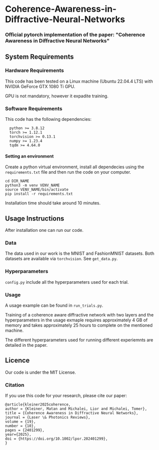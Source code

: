 # Coherence-Awareness-in-Diffractive-Neural-Networks

### Official pytorch implementation of the paper: "Coherence Awareness in Diffractive Neural Networks"

## System Requirements 

### Hardware Requirements 

This code has been tested on a Linux machine (Ubuntu 22.04.4 LTS) with NVIDIA GeForce GTX 1080 Ti GPU. 

GPU is not mandatory, however it expadite training. 

### Software Requirements 

This code has the following dependencies: 
```
  python >= 3.8.12 
  torch >= 1.12.1
  torchvision >= 0.13.1
  numpy >= 1.23.4
  tqdm >= 4.64.0
```
#### Setting an environment 

Create a python virtual environment, install all dependecies using the `requirements.txt` file and then run the code on your computer. 

```
cd DIR_NAME
python3 -m venv VENV_NAME
source VENV_NAME/bin/activate
pip install -r requirements.txt 
```
Installation time should take around 10 minutes. 


## Usage Instructions  

After installation one can run our code. 

### Data

The data used in our work is the MNIST and FashionMNIST datasets. Both datasets are available via `torchvision`. See `get_data.py`. 

### Hyperparameters

`config.py` include all the hyperparameters used for each trial. 

### Usage

A usage example can be found in `run_trials.py`. 

Training of a coherence aware diffractive network with two layers and the hyperparameters in the usage exmaple requires approximately 4 GB of memory and takes approximately 25 hours to complete on the mentioned machine.

The different hyperparameters used for running different experiemnts are detailed in the paper. 

## Licence 

Our code is under the MIT License. 

### Citation 

If you use this code for your research, please cite our paper:

```
@article{kleiner2025coherence,
author = {Kleiner, Matan and Michalei, Lior and Michalei, Tomer},
title = {Coherence Awareness in Diffractive Neural Networks},
journal = {Laser \& Photonics Reviews},
volume = {19},
number = {10},
pages = {2401299},
year={2025},
doi = {https://doi.org/10.1002/lpor.202401299},
}
```
